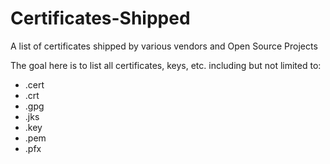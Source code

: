 # Certificates-Shipped
A list of certificates shipped by various vendors and Open Source Projects

The goal here is to list all certificates, keys, etc. including but not limited 
to:

* .cert
* .crt
* .gpg
* .jks
* .key
* .pem 
* .pfx

